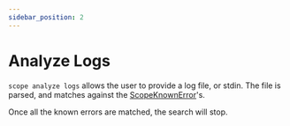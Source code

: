 ```yaml
---
sidebar_position: 2
---
```


# Analyze Logs

`scope analyze logs` allows the user to provide a log file, or stdin. The file is parsed, and matches against the [ScopeKnownError](../../models/ScopeKnownError.mdx)'s.

Once all the known errors are matched, the search will stop.
